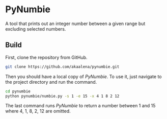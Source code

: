 # PyNumbie
A tool that prints out an integer number between a given range 
but excluding selected numbers.

## Build
First, clone the repository from GitHub.

```sh
git clone https://github.com/akaalena/pynumbie.git
```

Then you should have a local copy of _PyNumbie_.
To use it, just navigate to the project directory and run the command.

```sh
cd pynumbie
python pynumbie/numbie.py -s 1 -e 15 -x 4 1 8 2 12
```

The last command runs _PyNumbie_ to return a number between 
1 and 15 where 4, 1, 8, 2, 12 are omitted.